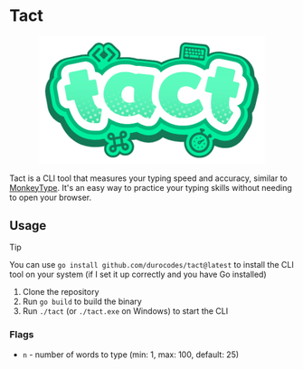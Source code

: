 # Tact

<div align="center">
  <img src="./logo.png" width="400" />
</div>

Tact is a CLI tool that measures your typing speed and accuracy, similar to [MonkeyType](https://monkeytype.com/). It's an easy way to practice your typing skills without needing to open your browser.

## Usage

> [!TIP]
> You can use `go install github.com/durocodes/tact@latest` to install the CLI tool on your system (if I set it up correctly and you have Go installed)

1. Clone the repository
2. Run `go build` to build the binary
3. Run `./tact` (or `./tact.exe` on Windows) to start the CLI

### Flags

- `n` - number of words to type (min: 1, max: 100, default: 25)
